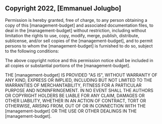 ## Copyright 2022, [Emmanuel Jolugbo]


Permission is hereby granted, free of charge, to any person obtaining a copy of this [management-budget] and associated documentation files, to deal in the [management-budget] without restriction, including without limitation the rights to use, copy, modify, merge, publish, distribute, sublicense, and/or sell copies of the [management-budget], and to permit persons to whom the [management-budget] is furnished to do so, subject to the following conditions:

The above copyright notice and this permission notice shall be included in all copies or substantial portions of the [management-budget].

THE [management-budget] IS PROVIDED "AS IS", WITHOUT WARRANTY OF ANY KIND, EXPRESS OR IMPLIED, INCLUDING BUT NOT LIMITED TO THE WARRANTIES OF MERCHANTABILITY, FITNESS FOR A PARTICULAR PURPOSE AND NONINFRINGEMENT. IN NO EVENT SHALL THE AUTHORS OR COPYRIGHT HOLDERS BE LIABLE FOR ANY CLAIM, DAMAGES OR OTHER LIABILITY, WHETHER IN AN ACTION OF CONTRACT, TORT OR OTHERWISE, ARISING FROM, OUT OF OR IN CONNECTION WITH THE [management-budget] OR THE USE OR OTHER DEALINGS IN THE [management-budget].

